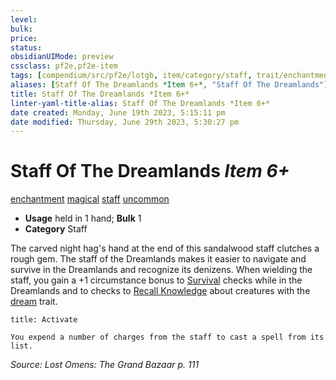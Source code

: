 ```yaml
---
level:
bulk:
price:
status:
obsidianUIMode: preview
cssclass: pf2e,pf2e-item
tags: [compendium/src/pf2e/lotgb, item/category/staff, trait/enchantment, trait/magical, trait/staff, trait/uncommon]
aliases: [Staff Of The Dreamlands *Item 6+*, "Staff Of The Dreamlands"]
title: Staff Of The Dreamlands *Item 6+*
linter-yaml-title-alias: Staff Of The Dreamlands *Item 6+*
date created: Monday, June 19th 2023, 5:15:11 pm
date modified: Thursday, June 29th 2023, 5:30:27 pm
---
```


# Staff Of The Dreamlands *Item 6+*

[enchantment](rules/traits/enchantment.md) [magical](rules/traits/magical.md) [staff](rules/traits/staff.md) [uncommon](rules/traits/uncommon.md)  

- **Usage** held in 1 hand; **Bulk** 1
- **Category** Staff

The carved night hag's hand at the end of this sandalwood staff clutches a rough gem. The staff of the Dreamlands makes it easier to navigate and survive in the Dreamlands and recognize its denizens. When wielding the staff, you gain a +1 circumstance bonus to [Survival](compendium/skills.md#Survival) checks while in the Dreamlands and to checks to [Recall Knowledge](rules/actions/recall-knowledge.md) about creatures with the [dream](rules/traits/dream-b2.md) trait.

```ad-embed-ability
title: Activate

You expend a number of charges from the staff to cast a spell from its list.
```

*Source: Lost Omens: The Grand Bazaar p. 111*
